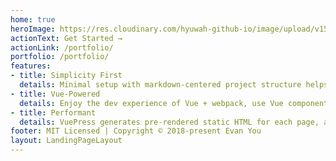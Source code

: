 ```yaml
---
home: true
heroImage: https://res.cloudinary.com/hyuwah-github-io/image/upload/v1514133423/cattypefrenzy.gif
actionText: Get Started →
actionLink: /portfolio/
portfolio: /portfolio/
features:
- title: Simplicity First
  details: Minimal setup with markdown-centered project structure helps you focus on writing.
- title: Vue-Powered
  details: Enjoy the dev experience of Vue + webpack, use Vue components in markdown, and develop custom themes with Vue.
- title: Performant
  details: VuePress generates pre-rendered static HTML for each page, and runs as an SPA once a page is loaded.
footer: MIT Licensed | Copyright © 2018-present Evan You
layout: LandingPageLayout
---
```

